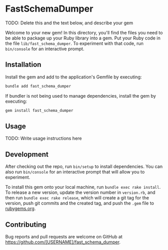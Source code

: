 # FastSchemaDumper

TODO: Delete this and the text below, and describe your gem

Welcome to your new gem! In this directory, you'll find the files you need to be able to package up your Ruby library into a gem. Put your Ruby code in the file `lib/fast_schema_dumper`. To experiment with that code, run `bin/console` for an interactive prompt.

## Installation

Install the gem and add to the application's Gemfile by executing:

```bash
bundle add fast_schema_dumper
```

If bundler is not being used to manage dependencies, install the gem by executing:

```bash
gem install fast_schema_dumper
```

## Usage

TODO: Write usage instructions here

## Development

After checking out the repo, run `bin/setup` to install dependencies. You can also run `bin/console` for an interactive prompt that will allow you to experiment.

To install this gem onto your local machine, run `bundle exec rake install`. To release a new version, update the version number in `version.rb`, and then run `bundle exec rake release`, which will create a git tag for the version, push git commits and the created tag, and push the `.gem` file to [rubygems.org](https://rubygems.org).

## Contributing

Bug reports and pull requests are welcome on GitHub at https://github.com/[USERNAME]/fast_schema_dumper.
